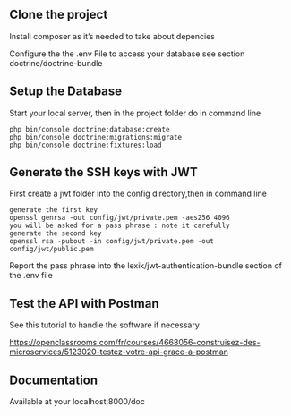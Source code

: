 
## Clone the project

Install composer as it’s needed to take about depencies

Configure the the .env File to access your database
see section doctrine/doctrine-bundle 


##  Setup the Database
Start your local server, then in the project folder do in command line

```
php bin/console doctrine:database:create
php bin/console doctrine:migrations:migrate
php bin/console doctrine:fixtures:load

```
## Generate the SSH keys with JWT
First create a jwt folder into the config directory,then in command line 
```
generate the first key
openssl genrsa -out config/jwt/private.pem -aes256 4096
you will be asked for a pass phrase : note it carefully
generate the second key
openssl rsa -pubout -in config/jwt/private.pem -out config/jwt/public.pem
```
Report the pass phrase into the lexik/jwt-authentication-bundle section of the .env file

## Test the API with Postman
See this tutorial to handle the software if necessary

https://openclassrooms.com/fr/courses/4668056-construisez-des-microservices/5123020-testez-votre-api-grace-a-postman

## Documentation
Available at your  localhost:8000/doc

